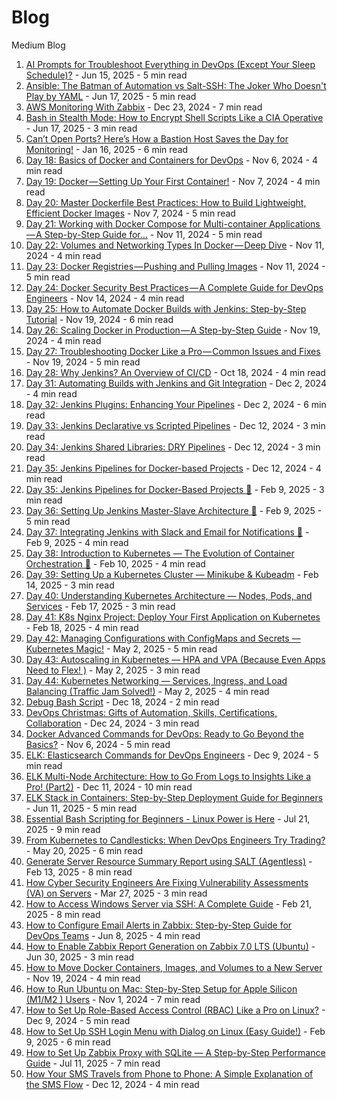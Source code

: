 # Blog
Medium Blog

1. [AI Prompts for Troubleshoot Everything in DevOps (Except Your Sleep Schedule)?](https://medium.com/devsecops-community/ai-prompts-for-troubleshoot-everything-in-devops-except-your-sleep-schedule-05578e5fccc5) - Jun 15, 2025 - 5 min read
2. [Ansible: The Batman of Automation vs Salt-SSH: The Joker Who Doesn't Play by YAML](https://medium.com/@karthidkk123/ansible-the-batman-of-automation-vs-salt-ssh-the-joker-who-doesnt-play-by-yaml-c0e94d2871c1) - Jun 17, 2025 - 5 min read
3. [AWS Monitoring With Zabbix](https://medium.com/devsecops-community/aws-monitoring-with-zabbix-7479d5c131fa) - Dec 23, 2024 - 7 min read
4. [Bash in Stealth Mode: How to Encrypt Shell Scripts Like a CIA Operative](https://medium.com/devsecops-community/bash-in-stealth-mode-how-to-encrypt-shell-scripts-like-a-cia-operative-487c2a9c7d5a) - Jun 17, 2025 - 3 min read
5. [Can’t Open Ports? Here’s How a Bastion Host Saves the Day for Monitoring!](https://medium.com/devsecops-community/cant-open-ports-heres-how-a-bastion-host-saves-the-day-for-monitoring-445eef28d275) - Jan 16, 2025 - 6 min read
6. [Day 18: Basics of Docker and Containers for DevOps](https://medium.com/devsecops-community/day-18-basics-of-docker-and-containers-for-devops-cc585e3fc31f) - Nov 6, 2024 - 4 min read
7. [Day 19: Docker — Setting Up Your First Container!](https://medium.com/devsecops-community/day-19-docker-setting-up-your-first-container-ec4ace31ab76) - Nov 7, 2024 - 4 min read
8. [Day 20: Master Dockerfile Best Practices: How to Build Lightweight, Efficient Docker Images](https://medium.com/devsecops-community/day-20-master-dockerfile-best-practices-how-to-build-lightweight-efficient-docker-images-f33fbfc4decd) - Nov 7, 2024 - 5 min read
9. [Day 21: Working with Docker Compose for Multi-container Applications — A Step-by-Step Guide for…](https://medium.com/devsecops-community/day-21-working-with-docker-compose-for-multi-container-applications-a-step-by-step-guide-for-e770bb01f97d) - Nov 11, 2024 - 5 min read
10. [Day 22: Volumes and Networking Types In Docker — Deep Dive](https://medium.com/devsecops-community/day-22-volumes-and-networking-types-in-docker-deep-dive-495774ada752) - Nov 11, 2024 - 4 min read
11. [Day 23: Docker Registries — Pushing and Pulling Images](https://medium.com/devsecops-community/day-23-docker-registries-pushing-and-pulling-images-52ceff3741a) - Nov 11, 2024 - 5 min read
12. [Day 24: Docker Security Best Practices — A Complete Guide for DevOps Engineers](https://medium.com/devsecops-community/day-24-docker-security-best-practices-a-complete-guide-for-devops-engineers-793c1f60bd01) - Nov 14, 2024 - 4 min read
13. [Day 25: How to Automate Docker Builds with Jenkins: Step-by-Step Tutorial](https://medium.com/devsecops-community/day-25-how-to-automate-docker-builds-with-jenkins-step-by-step-tutorial-fa9b71e69c34) - Nov 19, 2024 - 6 min read
14. [Day 26: Scaling Docker in Production — A Step-by-Step Guide](https://medium.com/devsecops-community/day-26-scaling-docker-in-production-a-step-by-step-guide-3800b44fa173) - Nov 19, 2024 - 4 min read
15. [Day 27: Troubleshooting Docker Like a Pro — Common Issues and Fixes](https://medium.com/devsecops-community/day-27-troubleshooting-docker-like-a-pro-common-issues-and-fixes-c829e36da51c) - Nov 19, 2024 - 5 min read
16. [Day 28: Why Jenkins? An Overview of CI/CD](https://medium.com/devsecops-community/day-28-why-jenkins-an-overview-of-cicd-882cd21e095b) - Oct 18, 2024 - 4 min read
17. [Day 31: Automating Builds with Jenkins and Git Integration](https://medium.com/devsecops-community/day-31-automating-builds-with-jenkins-and-git-integration-b2d5041a1135) - Dec 2, 2024 - 4 min read
18. [Day 32: Jenkins Plugins: Enhancing Your Pipelines](https://medium.com/devsecops-community/day-32-jenkins-plugins-enhancing-your-pipelines-384a3321d48d) - Dec 2, 2024 - 6 min read
19. [Day 33: Jenkins Declarative vs Scripted Pipelines](https://medium.com/devsecops-community/day-33-jenkins-declarative-vs-scripted-pipelines-821c0448da3e) - Dec 12, 2024 - 3 min read
20. [Day 34: Jenkins Shared Libraries: DRY Pipelines](https://medium.com/devsecops-community/day-34-jenkins-shared-libraries-dry-pipelines-59de2a317b49) - Dec 12, 2024 - 3 min read
21. [Day 35: Jenkins Pipelines for Docker-based Projects](https://medium.com/devsecops-community/day-35-jenkins-pipelines-for-docker-based-projects-864ae6d4b37d) - Dec 12, 2024 - 4 min read
22. [Day 35: Jenkins Pipelines for Docker-Based Projects 🚀](https://medium.com/devsecops-community/day-35-jenkins-pipelines-for-docker-based-projects-335268fdb848) - Feb 9, 2025 - 3 min read
23. [Day 36: Setting Up Jenkins Master-Slave Architecture 🚀](https://medium.com/devsecops-community/day-36-setting-up-jenkins-master-slave-architecture-ed8b927cba4d) - Feb 9, 2025 - 5 min read
24. [Day 37: Integrating Jenkins with Slack and Email for Notifications 🚀](https://medium.com/devsecops-community/day-37-integrating-jenkins-with-slack-and-email-for-notifications-2d058dc6078d) - Feb 9, 2025 - 4 min read
25. [Day 38: Introduction to Kubernetes — The Evolution of Container Orchestration 🚀](https://medium.com/@karthidkk123/day-38-introduction-to-kubernetes-the-evolution-of-container-orchestration-d124bd302394) - Feb 10, 2025 - 4 min read
26. [Day 39: Setting Up a Kubernetes Cluster — Minikube & Kubeadm](https://medium.com/@karthidkk123/day-39-setting-up-a-kubernetes-cluster-minikube-kubeadm-d95a74bf3254) - Feb 14, 2025 - 3 min read
27. [Day 40: Understanding Kubernetes Architecture — Nodes, Pods, and Services](https://medium.com/devsecops-community/day-40-understanding-kubernetes-architecture-nodes-pods-and-services-f577c920f385) - Feb 17, 2025 - 3 min read
28. [Day 41: K8s Nginx Project: Deploy Your First Application on Kubernetes](https://medium.com/devsecops-community/day-41-k8s-nginx-project-deploy-your-first-application-on-kubernetes-517604a4419d) - Feb 18, 2025 - 4 min read
29. [Day 42: Managing Configurations with ConfigMaps and Secrets — Kubernetes Magic!](https://medium.com/devsecops-community/day-42-managing-configurations-with-configmaps-and-secrets-kubernetes-magic-112b98c46d91) - May 2, 2025 - 5 min read
30. [Day 43: Autoscaling in Kubernetes — HPA and VPA (Because Even Apps Need to Flex! )](https://medium.com/devsecops-community/day-43-autoscaling-in-kubernetes-hpa-and-vpa-because-even-apps-need-to-flex-0495705c3e28) - May 2, 2025 - 3 min read
31. [Day 44: Kubernetes Networking — Services, Ingress, and Load Balancing (Traffic Jam Solved!)](https://medium.com/devsecops-community/day-44-kubernetes-networking-services-ingress-and-load-balancing-traffic-jam-solved-f9e33ccf6df6) - May 2, 2025 - 4 min read
32. [Debug Bash Script](https://medium.com/devsecops-community/debug-bash-script-306bd68aeffe) - Dec 18, 2024 - 2 min read
33. [DevOps Christmas: Gifts of Automation, Skills, Certifications, Collaboration](https://medium.com/devsecops-community/devops-christmas-gifts-of-automation-skills-certifications-collaboration-522e8bea503a) - Dec 24, 2024 - 3 min read
34. [Docker Advanced Commands for DevOps: Ready to Go Beyond the Basics?](https://medium.com/devsecops-community/docker-advanced-commands-for-devops-ready-to-go-beyond-the-basics-b1fb76c64fbe) - Nov 6, 2024 - 5 min read
35. [ELK: Elasticsearch Commands for DevOps Engineers](https://medium.com/devsecops-community/elk-elasticsearch-commands-for-devops-engineers-3da88f6953a5) - Dec 9, 2024 - 5 min read
36. [ELK Multi-Node Architecture: How to Go From Logs to Insights Like a Pro! (Part2)](https://medium.com/devsecops-community/elk-multi-node-architecture-how-to-go-from-logs-to-insights-like-a-pro-part2-7fa2ecb3d175) - Dec 11, 2024 - 10 min read
37. [ELK Stack in Containers: Step-by-Step Deployment Guide for Beginners](https://medium.com/devsecops-community/elk-stack-in-containers-step-by-step-deployment-guide-for-beginners-ec51c7281324) - Jun 11, 2025 - 5 min read
38. [Essential Bash Scripting for Beginners - Linux Power is Here](https://medium.com/devsecops-community/essential-bash-scripting-for-beginners-linux-power-is-here-985dbf44810d) - Jul 21, 2025 - 9 min read
39. [From Kubernetes to Candlesticks: When DevOps Engineers Try Trading?](https://medium.com/@karthidkk123/from-kubernetes-to-candlesticks-when-devops-engineers-try-trading-05e92127356d) - May 20, 2025 - 6 min read
40. [Generate Server Resource Summary Report using SALT (Agentless)](https://medium.com/stackademic/generate-server-resource-summary-report-using-salt-agentless-a28c31b8b4a4) - Feb 13, 2025 - 8 min read
41. [How Cyber Security Engineers Are Fixing Vulnerability Assessments (VA) on Servers](https://medium.com/devsecops-community/how-cyber-security-engineers-are-fixing-vulnerability-assessments-va-on-servers-053454b43181) - Mar 27, 2025 - 3 min read
42. [How to Access Windows Server via SSH: A Complete Guide](https://medium.com/system-weakness/how-to-access-windows-server-via-ssh-a-complete-guide-426b2d260b73) - Feb 21, 2025 - 8 min read
43. [How to Configure Email Alerts in Zabbix: Step-by-Step Guide for DevOps Teams](https://medium.com/devsecops-community/how-to-configure-email-alerts-in-zabbix-step-by-step-guide-for-devops-teams-2f3f3e68fcee) - Jun 8, 2025 - 4 min read
44. [How to Enable Zabbix Report Generation on Zabbix 7.0 LTS (Ubuntu)](https://medium.com/@karthidkk123/how-to-enable-zabbix-report-generation-on-zabbix-7-0-lts-ubuntu-5ad8d451fcb3) - Jun 30, 2025 - 3 min read
45. [How to Move Docker Containers, Images, and Volumes to a New Server](https://medium.com/devsecops-community/how-to-move-docker-containers-images-and-volumes-to-a-new-server-36aad130f5df) - Nov 19, 2024 - 4 min read
46. [How to Run Ubuntu on Mac: Step-by-Step Setup for Apple Silicon (M1/M2 ) Users](https://medium.com/devsecops-community/how-to-run-ubuntu-on-mac-step-by-step-setup-for-apple-silicon-m1-m2-users-82553f672c33) - Nov 1, 2024 - 7 min read
47. [How to Set Up Role-Based Access Control (RBAC) Like a Pro on Linux?](https://medium.com/devsecops-community/how-to-set-up-role-based-access-control-rbac-like-a-pro-on-linux-b8fdaf06b7e5) - Dec 9, 2024 - 5 min read
48. [How to Set Up SSH Login Menu with Dialog on Linux (Easy Guide!)](https://medium.com/aws-in-plain-english/how-to-set-up-ssh-login-menu-with-dialog-on-linux-easy-guide-c9f072b6b4bf) - Feb 9, 2025 - 6 min read
49. [How to Set Up Zabbix Proxy with SQLite — A Step-by-Step Performance Guide](https://medium.com/devsecops-community/how-to-set-up-zabbix-proxy-with-sqlite-a-step-by-step-performance-guide-a13beff9f0b8) - Jul 11, 2025 - 7 min read
50. [How Your SMS Travels from Phone to Phone: A Simple Explanation of the SMS Flow](https://medium.com/devsecops-community/how-your-sms-travels-from-phone-to-phone-a-simple-explanation-of-the-sms-flow-af7df5c9c106) - Dec 12, 2024 - 4 min read


